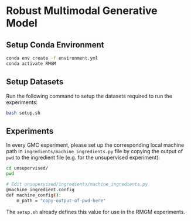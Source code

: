 # Robust Multimodal Generative Model


## Setup Conda Environment
```bash
conda env create -f environment.yml
conda activate RMGM
```
## Setup Datasets
Run the following command to setup the datasets required to run the experiments:
```bash
bash setup.sh
```

## Experiments
In every GMC experiment, please set up the corresponding local machine path in `ingredients/machine_ingredients.py` file by copying the output of `pwd` to the ingredient file (e.g. for the unsupervised experiment):
```bash
cd unsupervised/
pwd

# Edit unsupervised/ingredients/machine_ingredients.py
@machine_ingredient.config
def machine_config():
    m_path = "copy-output-of-pwd-here"
```

The `setup.sh` already defines this value for use in the RMGM experiments.
